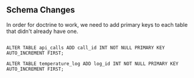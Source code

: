 Schema Changes
--------------

In order for doctrine to work, we need to add primary keys to each table that didn't already have one.

```mysql

ALTER TABLE api_calls ADD call_id INT NOT NULL PRIMARY KEY AUTO_INCREMENT FIRST;

ALTER TABLE temperature_log ADD log_id INT NOT NULL PRIMARY KEY AUTO_INCREMENT FIRST;

```